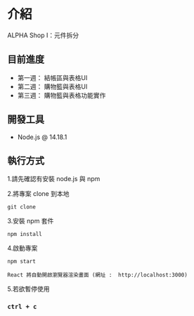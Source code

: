 # 介紹

ALPHA Shop I：元件拆分

## 目前進度
 - 第一週： 結帳區與表格UI
 - 第二週： 購物籃與表格UI
 - 第三週： 購物籃與表格功能實作

## 開發工具
 * Node.js @ 14.18.1

## 執行方式

1.請先確認有安裝 node.js 與 npm

2.將專案 clone 到本地

    git clone
    
3.安裝 npm 套件

    npm install

4.啟動專案

    npm start

    React 將自動開啟瀏覽器渲染畫面 (網址 :  http://localhost:3000)
  
5.若欲暫停使用

### `ctrl + c`